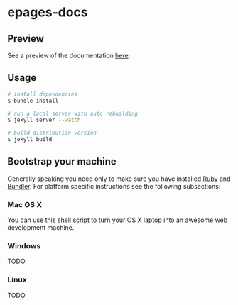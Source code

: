 # epages-docs

## Preview

See a preview of the documentation [here][epagesdocs].

## Usage

~~~ bash
# install dependencies
$ bundle install

# run a local server with auto rebuilding
$ jekyll server --watch

# build distribution version
$ jekyll build
~~~

## Bootstrap your machine

Generally speaking you need only to make sure you have installed [Ruby][ruby] and [Bundler][bundler]. For platform specific instructions see the following subsections:

### Mac OS X

You can use this [shell script][bootstrap-macosx] to turn your OS X laptop into an awesome web development machine.

### Windows

TODO

### Linux

TODO

[epagesdocs]: http://epages-de.github.io/epages-docs/
[ruby]: https://www.ruby-lang.org/
[bundler]: http://bundler.io/

[bootstrap-macosx]: https://github.com/thoughtbot/laptop
